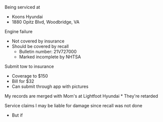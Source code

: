 Being serviced at
* Koons Hyundai
* 1880 Opitz Blvd, Woodbridge, VA

Engine failure
* Not covered by insurance
* Should be covered by recall
	* Bulletin number: 21V727000
	* Marked incomplete by NHTSA

Submit tow to insurance
- Coverage to $150
- Bill for $32
- Can submit through app with pictures 

My records are merged with Mom's at Lightfoot Hyundai
	* They're retarded

Service claims I may be liable for damage since recall was not done
* But if